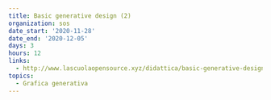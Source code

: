 ```yaml
---
title: Basic generative design (2)
organization: sos
date_start: '2020-11-28'
date_end: '2020-12-05'
days: 3
hours: 12
links:
  - http://www.lascuolaopensource.xyz/didattica/basic-generative-design-online
topics:
  - Grafica generativa
---
```

